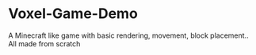 # Voxel-Game-Demo
 A Minecraft like game with basic rendering, movement, block placement.. All made from scratch
